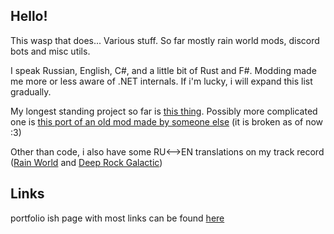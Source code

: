 ## Hello!

This wasp that does... Various stuff. So far mostly rain world mods, discord bots and misc utils.

I speak Russian, English, C#, and a little bit of Rust and F#. Modding made me more or less aware of .NET internals. If i'm lucky, i will expand this list gradually.

My longest standing project so far is [this thing](https://github.com/Rain-World-Modding/BOI). Possibly more complicated one is [this port of an old mod made by someone else](https://github.com/thalber/Remnant) (it is broken as of now :3)

Other than code, i also have some RU<-->EN translations on my track record ([Rain World](https://github.com/thalber/RW-RU) and [Deep Rock Galactic](https://crowdin.com/project/deep-rock-galactic))

## Links

portfolio ish page with most links can be found <a href="https://thalber.github.io/self/">here</a>


<!--
**thalber/thalber** is a ✨ _special_ ✨ repository because its `README.md` (this file) appears on your GitHub profile.

Here are some ideas to get you started:

- 🔭 I’m currently working on ...
- 🌱 I’m currently learning ...
- 👯 I’m looking to collaborate on ...
- 🤔 I’m looking for help with ...
- 💬 Ask me about ...
- 📫 How to reach me: ...
- 😄 Pronouns: ...
- ⚡ Fun fact: ...
-->
